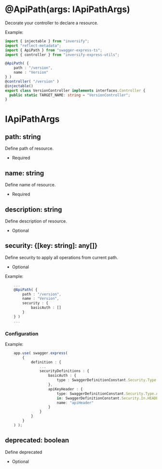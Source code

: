 # @ApiPath(args: IApiPathArgs)

Decorate your controller to declare a resource.

Example:

```ts
import { injectable } from "inversify";
import "reflect-metadata";
import { ApiPath } from "swagger-express-ts";
import { controller } from "inversify-express-utils";

@ApiPath( {
    path : "/version",
    name : "Version"
} )
@controller( "/version" )
@injectable()
export class VersionController implements interfaces.Controller {
  public static TARGET_NAME: string = "VersionController";
}
```

# IApiPathArgs

## path: string
Define path of resource.
- Required

## name: string
Define name of resource.
- Required

## description: string
Define description of resource.
- Optional

## security: {[key: string]: any[]}
Define security to apply all operations from current path.
- Optional

Example:

```ts
    ...
    @ApiPath( {
        path : "/version",
        name : "Version",
        security : {
            basicAuth : []
        }
    } )
    ...
```

### Configuration

Example:

```ts
    app.use( swagger.express(
        {
            definition : {
                ...
                securityDefinitions : {
                    basicAuth : {
                        type : SwaggerDefinitionConstant.Security.Type.BASIC_AUTHENTICATION
                    },
                    apiKeyHeader : {
                        type: SwaggerDefinitionConstant.Security.Type.API_KEY,
                        in: SwaggerDefinitionConstant.Security.In.HEADER,
                        name: "apiHeader"
                    }
                }
            }
        }
    ) );
```

## deprecated: boolean
Define deprecated
- Optional